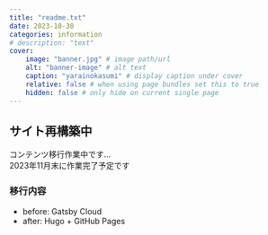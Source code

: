 ```yaml
---
title: "readme.txt"
date: 2023-10-30
categories: information
# description: "text"
cover:
    image: "banner.jpg" # image path/url
    alt: "banner-image" # alt text
    caption: "yarainokasumi" # display caption under cover
    relative: false # when using page bundles set this to true
    hidden: false # only hide on current single page
---
```


## サイト再構築中

コンテンツ移行作業中です…  
2023年11月末に作業完了予定です

### 移行内容

- before: Gatsby Cloud
- after: Hugo + GitHub Pages